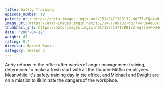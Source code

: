 ```yaml
---
title: Safety Training
episode_number: 19
palette_url: https://dato-images.imgix.net/151/1471789132-oq775vFQe4e0JFsdGm7GakOgJs0.jpg?ixlib=rb-1.1.0&ch=DPR%2CWidth&auto=enhance&palette=json
image_url: https://dato-images.imgix.net/151/1471789132-oq775vFQe4e0JFsdGm7GakOgJs0.jpg?ixlib=rb-1.1.0&ch=DPR%2CWidth&auto=compress%2Cformat&w=500
thumbnail_url: https://dato-images.imgix.net/151/1471789132-oq775vFQe4e0JFsdGm7GakOgJs0.jpg?ixlib=rb-1.1.0&ch=DPR%2CWidth&auto=enhance&w=500&h=280&fit=crop&fm=jpg
date: '2007-04-12'
weight: 47
rating: 8.7
director: Harold Ramis
category: Season 3
---
```


Andy returns to the office after weeks of anger management training, determined to make a fresh start with all the Dunder-Mifflin employees. Meanwhile, it's safety training day in the office, and Michael and Dwight are on a mission to illuminate the dangers of the workplace.